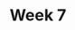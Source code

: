 ---
    title: Week 7
    weekNumber: 7
    days:
      - date: 2021-2-14
        events:
          "**LEC 17**{: .label .label-lecture } Permutation Testing":
            "[Note 22](https://notes.dsc10.com/05-hypothesis_testing/2_permutation_tests.html)"
                
          "**DIS 6**{: .label .label-disc } Hypothesis Testing":
      - date: 2021-2-15
        events:
          
          "**Lab 5**{: .label .label-lab } **Simulation, Sampling, and Hypothesis Testing (due 2/15)**":
      - date: 2021-2-16
        events:
          "**LEC 18**{: .label .label-lecture } Causality, Bootstrapping":
            "[Note 23](https://notes.dsc10.com/06-estimation/1_bootstrap.html)"
                
      - date: 2021-2-18
        events:
          "**LEC 19**{: .label .label-lecture } Percentiles and Confidence Intervals":
            "[Notes 24-25](https://notes.dsc10.com/06-estimation/2_confidence_intervals.html)"
                
          "**HW 5**{: .label .label-hw } **Simulation, Sampling, and Hypothesis Testing (due 2/19)**":
---